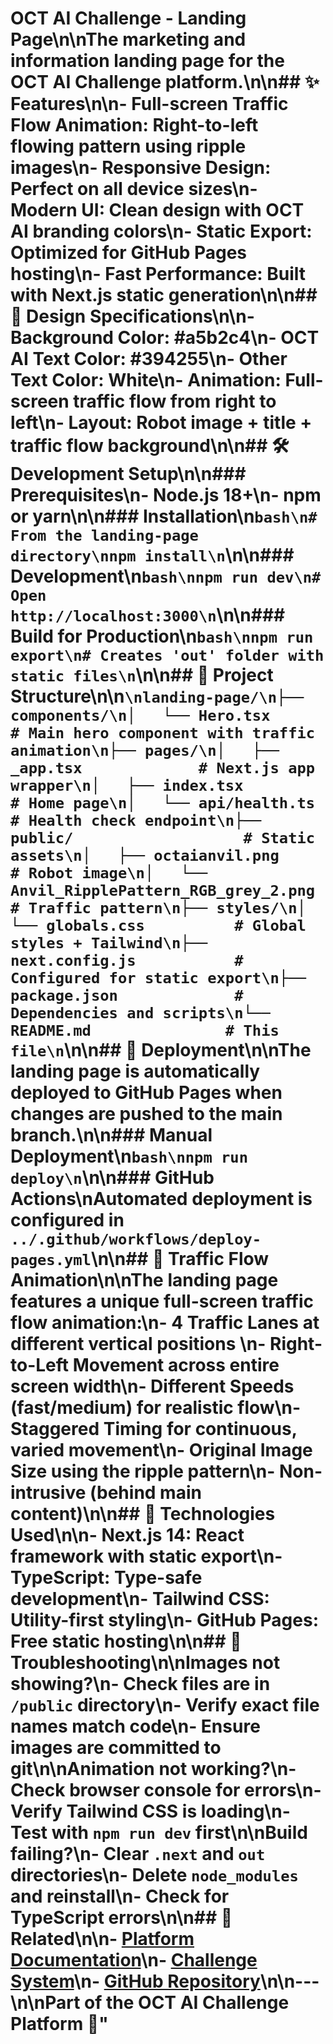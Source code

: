 # OCT AI Challenge - Landing Page\n\nThe marketing and information landing page for the OCT AI Challenge platform.\n\n## ✨ Features\n\n- **Full-screen Traffic Flow Animation**: Right-to-left flowing pattern using ripple images\n- **Responsive Design**: Perfect on all device sizes\n- **Modern UI**: Clean design with OCT AI branding colors\n- **Static Export**: Optimized for GitHub Pages hosting\n- **Fast Performance**: Built with Next.js static generation\n\n## 🎨 Design Specifications\n\n- **Background Color**: #a5b2c4\n- **OCT AI Text Color**: #394255\n- **Other Text Color**: White\n- **Animation**: Full-screen traffic flow from right to left\n- **Layout**: Robot image + title + traffic flow background\n\n## 🛠️ Development Setup\n\n### Prerequisites\n- Node.js 18+\n- npm or yarn\n\n### Installation\n```bash\n# From the landing-page directory\nnpm install\n```\n\n### Development\n```bash\nnpm run dev\n# Open http://localhost:3000\n```\n\n### Build for Production\n```bash\nnpm run export\n# Creates 'out' folder with static files\n```\n\n## 📁 Project Structure\n\n```\nlanding-page/\n├── components/\n│   └── Hero.tsx              # Main hero component with traffic animation\n├── pages/\n│   ├── _app.tsx             # Next.js app wrapper\n│   ├── index.tsx            # Home page\n│   └── api/health.ts        # Health check endpoint\n├── public/                   # Static assets\n│   ├── octaianvil.png       # Robot image\n│   └── Anvil_RipplePattern_RGB_grey_2.png  # Traffic pattern\n├── styles/\n│   └── globals.css          # Global styles + Tailwind\n├── next.config.js           # Configured for static export\n├── package.json             # Dependencies and scripts\n└── README.md               # This file\n```\n\n## 🚀 Deployment\n\nThe landing page is automatically deployed to GitHub Pages when changes are pushed to the main branch.\n\n### Manual Deployment\n```bash\nnpm run deploy\n```\n\n### GitHub Actions\nAutomated deployment is configured in `../.github/workflows/deploy-pages.yml`\n\n## 🎯 Traffic Flow Animation\n\nThe landing page features a unique full-screen traffic flow animation:\n- **4 Traffic Lanes** at different vertical positions  \n- **Right-to-Left Movement** across entire screen width\n- **Different Speeds** (fast/medium) for realistic flow\n- **Staggered Timing** for continuous, varied movement\n- **Original Image Size** using the ripple pattern\n- **Non-intrusive** (behind main content)\n\n## 🔧 Technologies Used\n\n- **Next.js 14**: React framework with static export\n- **TypeScript**: Type-safe development\n- **Tailwind CSS**: Utility-first styling\n- **GitHub Pages**: Free static hosting\n\n## 🚨 Troubleshooting\n\n**Images not showing?**\n- Check files are in `/public` directory\n- Verify exact file names match code\n- Ensure images are committed to git\n\n**Animation not working?**\n- Check browser console for errors\n- Verify Tailwind CSS is loading\n- Test with `npm run dev` first\n\n**Build failing?**\n- Clear `.next` and `out` directories\n- Delete `node_modules` and reinstall\n- Check for TypeScript errors\n\n## 🔗 Related\n\n- [Platform Documentation](../docs/README.md)\n- [Challenge System](../challenges/README.md)\n- [GitHub Repository](https://github.com/yourusername/oct-ai-challenge)\n\n---\n\n**Part of the OCT AI Challenge Platform** 🚀"